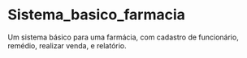 # Sistema_basico_farmacia
Um sistema básico para uma farmácia, com cadastro de funcionário, remédio, realizar venda, e relatório.
